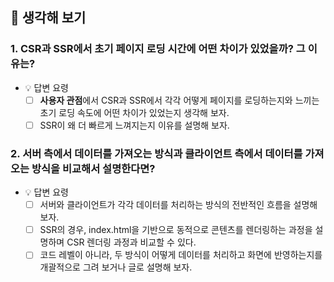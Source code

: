 ## 🤔 생각해 보기

### 1. CSR과 SSR에서 초기 페이지 로딩 시간에 어떤 차이가 있었을까? 그 이유는?

- 💡 답변 요령
  - [ ] **사용자 관점**에서 CSR과 SSR에서 각각 어떻게 페이지를 로딩하는지와 느끼는 초기 로딩 속도에 어떤 차이가 있었는지 생각해 보자.
  - [ ] SSR이 왜 더 빠르게 느껴지는지 이유를 설명해 보자.

### 2. 서버 측에서 데이터를 가져오는 방식과 클라이언트 측에서 데이터를 가져오는 방식을 비교해서 설명한다면?

- 💡 답변 요령
  - [ ] 서버와 클라이언트가 각각 데이터를 처리하는 방식의 전반적인 흐름을 설명해 보자.
  - [ ] SSR의 경우, index.html을 기반으로 동적으로 콘텐츠를 렌더링하는 과정을 설명하며 CSR 렌더링 과정과 비교할 수 있다.
  - [ ] 코드 레벨이 아니라, 두 방식이 어떻게 데이터를 처리하고 화면에 반영하는지를 개괄적으로 그려 보거나 글로 설명해 보자.
